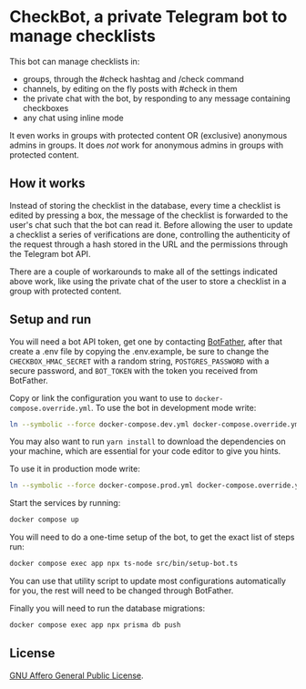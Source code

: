 # CheckBot, a private Telegram bot to manage checklists

This bot can manage checklists in:

- groups, through the #check hashtag and /check command
- channels, by editing on the fly posts with #check in them
- the private chat with the bot, by responding to any message containing checkboxes
- any chat using inline mode

It even works in groups with protected content OR (exclusive) anonymous admins in groups.
It does _not_ work for anonymous admins in groups with protected content.

## How it works

Instead of storing the checklist in the database, every time a checklist is edited by pressing a box, the message of the checklist is forwarded to the user's chat such that the bot can read it.
Before allowing the user to update a checklist a series of verifications are done, controlling the authenticity of the request through a hash stored in the URL and the permissions through the Telegram bot API.

There are a couple of workarounds to make all of the settings indicated above work, like using the private chat of the user to store a checklist in a group with protected content.

## Setup and run

You will need a bot API token, get one by contacting [BotFather](https://t.me/botfather), after that create a .env file by copying the .env.example, be sure to change the `CHECKBOX_HMAC_SECRET` with a random string, `POSTGRES_PASSWORD` with a secure password, and `BOT_TOKEN` with the token you received from BotFather.

Copy or link the configuration you want to use to `docker-compose.override.yml`.
To use the bot in development mode write:

```sh
ln --symbolic --force docker-compose.dev.yml docker-compose.override.yml
```

You may also want to run `yarn install` to download the dependencies on your machine, which are essential for your code editor to give you hints.

To use it in production mode write:

```sh
ln --symbolic --force docker-compose.prod.yml docker-compose.override.yml
```

Start the services by running:

```sh
docker compose up
```

You will need to do a one-time setup of the bot, to get the exact list of steps run:

```sh
docker compose exec app npx ts-node src/bin/setup-bot.ts
```

You can use that utility script to update most configurations automatically for you, the rest will need to be changed through BotFather.

Finally you will need to run the database migrations:

```sh
docker compose exec app npx prisma db push
```

## License

[GNU Affero General Public License](https://www.gnu.org/licenses/agpl-3.0.en.html).

